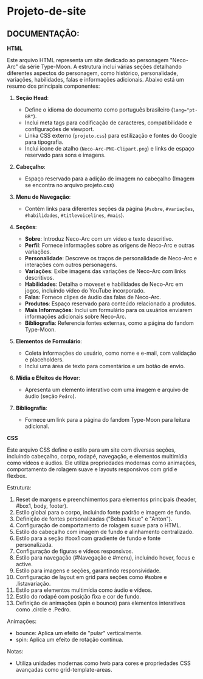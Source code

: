 # Projeto-de-site

## DOCUMENTAÇÃO: ##

**HTML**

Este arquivo HTML representa um site dedicado ao personagem "Neco-Arc" da série Type-Moon. A estrutura inclui várias seções detalhando diferentes aspectos do personagem, como histórico, personalidade, variações, habilidades, falas e informações adicionais. Abaixo está um resumo dos principais componentes:

1. **Seção Head**:
    - Define o idioma do documento como português brasileiro (`lang="pt-BR"`).
    - Inclui meta tags para codificação de caracteres, compatibilidade e configurações de viewport.
    - Linka CSS externo (`projeto.css`) para estilização e fontes do Google para tipografia.
    - Inclui ícone de atalho (`Neco-Arc-PNG-Clipart.png`) e links de espaço reservado para sons e imagens.

2. **Cabeçalho**:
    - Espaço reservado para a adição de imagem no cabeçalho (Imagem se encontra no arquivo projeto.css)
3. **Menu de Navegação**:
    - Contém links para diferentes seções da página (`#sobre`, `#variações`, `#habilidades`, `#titlevoicelines`, `#mais`).

4. **Seções**:
    - **Sobre**: Introduz Neco-Arc com um vídeo e texto descritivo.
    - **Perfil**: Fornece informações sobre as origens de Neco-Arc e outras variações.
    - **Personalidade**: Descreve os traços de personalidade de Neco-Arc e interações com outros personagens.
    - **Variações**: Exibe imagens das variações de Neco-Arc com links descritivos.
    - **Habilidades**: Detalha o moveset e habilidades de Neco-Arc em jogos, incluindo vídeo do YouTube incorporado.
    - **Falas**: Fornece clipes de áudio das falas de Neco-Arc.
    - **Produtos**: Espaço reservado para conteúdo relacionado a produtos.
    - **Mais Informações**: Inclui um formulário para os usuários enviarem informações adicionais sobre Neco-Arc.
    - **Bibliografia**: Referencia fontes externas, como a página do fandom Type-Moon.

5. **Elementos de Formulário**:
    - Coleta informações do usuário, como nome e e-mail, com validação e placeholders.
    - Inclui uma área de texto para comentários e um botão de envio.

6. **Mídia e Efeitos de Hover**:
    - Apresenta um elemento interativo com uma imagem e arquivo de áudio (seção `Pedro`).

7. **Bibliografia**:
    - Fornece um link para a página do fandom Type-Moon para leitura adicional.

**CSS**

Este arquivo CSS define o estilo para um site com diversas seções, incluindo cabeçalho, corpo, rodapé, navegação, e elementos multimídia como vídeos e áudios. Ele utiliza propriedades modernas como animações, comportamento de rolagem suave e layouts responsivos com grid e flexbox.

Estrutura:
1. Reset de margens e preenchimentos para elementos principais (header, #box1, body, footer).
2. Estilo global para o corpo, incluindo fonte padrão e imagem de fundo.
3. Definição de fontes personalizadas ("Bebas Neue" e "Anton").
4. Configuração de comportamento de rolagem suave para o HTML.
5. Estilo do cabeçalho com imagem de fundo e alinhamento centralizado.
6. Estilo para a seção #box1 com gradiente de fundo e fonte personalizada.
7. Configuração de figuras e vídeos responsivos.
8. Estilo para navegação (#Navegação e #menu), incluindo hover, focus e active.
9. Estilo para imagens e seções, garantindo responsividade.
10. Configuração de layout em grid para seções como #sobre e .listavariação.
11. Estilo para elementos multimídia como áudio e vídeos.
12. Estilo do rodapé com posição fixa e cor de fundo.
13. Definição de animações (spin e bounce) para elementos interativos como .circle e .Pedro.

Animações:
- bounce: Aplica um efeito de "pular" verticalmente.
- spin: Aplica um efeito de rotação contínua.

Notas:
- Utiliza unidades modernas como hwb para cores e propriedades CSS avançadas como grid-template-areas.
